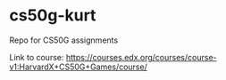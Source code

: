 # cs50g-kurt
Repo for CS50G assignments

Link to course: https://courses.edx.org/courses/course-v1:HarvardX+CS50G+Games/course/
